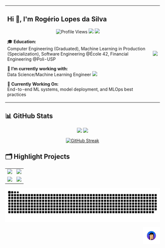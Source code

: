 <table>
  <tr>
    <td>
      <h2>Hi 👋, I'm Rogério Lopes da Silva</h2>
      <p align="center"> 
        <img src="https://komarev.com/ghpvc/?username=RogerioLS" alt="Profile Views"/>
        <img src="https://badges.frapsoft.com/os/v1/open-source.svg?v=102"/>
        <img src="https://github.com/RogerioLS/RogerioLS/actions/workflows/cobrinha.yml/badge.svg"/>
      </p>
      <p>
        🎓 <strong>Education:</strong><br>
        Computer Engineering (Graduated), Machine Learning in Production (Specialization), Software Engineering @École 42, Financial Engineering @Poli-USP
      </p>
      <p>
        🔭 <strong>I’m currently working with:</strong><br>
        Data Science/Machine Learning Engineer <img src="https://media.giphy.com/media/WUlplcMpOCEmTGBtBW/giphy.gif" width="30">
      </p>
      <p>
        🚀 <strong>Currently Working On:</strong><br>
        End-to-end ML systems, model deployment, and MLOps best practices
      </p>
    </td>
    <td>
      <img src="https://media1.giphy.com/media/v1.Y2lkPTc5MGI3NjExYXNkZTlneTY5aXFmdDVicXpwMHgxaHF2enc5cnQxaHo0dDByd3VtcyZlcD12MV9pbnRlcm5hbF9naWZfYnlfaWQmY3Q9Zw/Shjysy9EULgjYfXkdK/giphy.gif" width="400">
    </td>
  </tr>
</table>

## 📊 GitHub Stats  
<p align="center">
  <img src="https://github-readme-stats.vercel.app/api?username=RogerioLS&show_icons=true&theme=tokyonight"/>
  <img src="https://github-readme-stats.vercel.app/api/top-langs/?username=RogerioLS&langs_count=10&layout=compact&size_weight=0.3&count_weight=0.3&theme=tokyonight"/>
</p>

<p align="center">
  <a href="https://git.io/streak-stats">
    <img src="https://streak-stats.demolab.com?user=RogerioLs&theme=tokyonight" alt="GitHub Streak"/>
  </a>
</p>

## 🗂️ Highlight Projects

<table align="center" border="0">
  <tr>
    <td>
      <a href="https://github.com/RogerioLS/TCC_MLOPS_UFSCAR_CAR_PLATE">
        <img src="https://github-readme-stats.vercel.app/api/pin/?username=RogerioLS&repo=TCC_MLOPS_UFSCAR_CAR_PLATE&show_icons=true&line_height=27&title_color=6aa6f8&text_color=8a919a&icon_color=6aa6f8&bg_color=22272e"/>
      </a>
    </td>
    <td>
      <a href="https://github.com/RogerioLS/Minishell-42sp">
        <img src="https://github-readme-stats.vercel.app/api/pin/?username=RogerioLS&repo=Minishell-42sp&show_icons=true&line_height=27&title_color=6aa6f8&text_color=8a919a&icon_color=6aa6f8&bg_color=22272e"/>
      </a>
    </td>
  </tr>
  <tr>
    <td>
      <a href="https://github.com/RogerioLS/Scikit-Learn">
        <img src="https://github-readme-stats.vercel.app/api/pin/?username=RogerioLS&repo=Scikit-Learn&show_icons=true&line_height=27&title_color=6aa6f8&text_color=8a919a&icon_color=6aa6f8&bg_color=22272e"/>
      </a>
    </td>
    <td>
      <a href="https://github.com/RogerioLS/RogerioLS">
        <img src="https://github-readme-stats.vercel.app/api/pin/?username=RogerioLS&repo=RogerioLS&show_icons=true&line_height=27&title_color=6aa6f8&text_color=8a919a&icon_color=6aa6f8&bg_color=22272e"/>
      </a>
    </td>
  </tr>
</table>



<div align="center">
  
  ![Snake animation](https://github.com/RogerioLS/RogerioLS/blob/output/github-contribution-grid-snake.svg)
  
</div>
<a href="#"><img align='right' src='https://github.com/RogerioLS/RogerioLS/blob/main/foto_little.png' width='55'></a>













<!--
**RogerioLS/RogerioLS** is a ✨ _special_ ✨ repository because its `README.md` (this file) appears on your GitHub profile.

Here are some ideas to get you started:

- 🔭 I’m currently working on ...
- 🌱 I’m currently learning ...
- 👯 I’m looking to collaborate on ...
- 🤔 I’m looking for help with ...
- 💬 Ask me about ...
- 📫 How to reach me: ...
- 😄 Pronouns: ...
- ⚡ Fun fact: ....
-->
